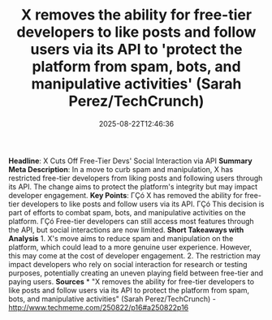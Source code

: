 ﻿---
title: "X removes the ability for free-tier developers to like posts and follow users via its API to 'protect the platform from spam, bots, and manipulative activities' (Sarah Perez/TechCrunch)"
date: "2025-08-22T12:46:36"
category: "Markets"
summary: ""
slug: "x removes the ability for freetier developers to like posts "
source_urls:
  - "http://www.techmeme.com/250822/p16#a250822p16"
seo:
  title: "X removes the ability for free-tier developers to like posts and follow users via its API to 'protect the platform from spam, bots, and manipulative activities' (Sarah Perez/TechCrunch) | Hash n Hedge"
  description: ""
  keywords: ["news", "markets", "brief"]
---
**Headline**: X Cuts Off Free-Tier Devs' Social Interaction via API  **Summary Meta Description**: In a move to curb spam and manipulation, X has restricted free-tier developers from liking posts and following users through its API. The change aims to protect the platform's integrity but may impact developer engagement.  **Key Points**:  ΓÇó X has removed the ability for free-tier developers to like posts and follow users via its API. ΓÇó This decision is part of efforts to combat spam, bots, and manipulative activities on the platform. ΓÇó Free-tier developers can still access most features through the API, but social interactions are now limited.  **Short Takeaways with Analysis**  1. X's move aims to reduce spam and manipulation on the platform, which could lead to a more genuine user experience. However, this may come at the cost of developer engagement. 2. The restriction may impact developers who rely on social interaction for research or testing purposes, potentially creating an uneven playing field between free-tier and paying users.  **Sources**  * "X removes the ability for free-tier developers to like posts and follow users via its API to protect the platform from spam, bots, and manipulative activities" (Sarah Perez/TechCrunch) - http://www.techmeme.com/250822/p16#a250822p16 
